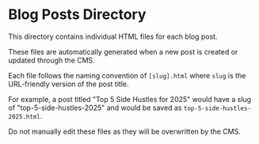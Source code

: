 # Blog Posts Directory

This directory contains individual HTML files for each blog post.

These files are automatically generated when a new post is created or updated through the CMS.

Each file follows the naming convention of `[slug].html` where `slug` is the URL-friendly version of the post title.

For example, a post titled "Top 5 Side Hustles for 2025" would have a slug of "top-5-side-hustles-2025" and would be saved as `top-5-side-hustles-2025.html`.

Do not manually edit these files as they will be overwritten by the CMS.
